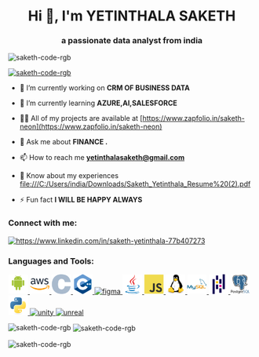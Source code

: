 <h1 align="center">Hi 👋, I'm YETINTHALA SAKETH</h1>
<h3 align="center">a passionate data analyst from india</h3>

<p align="left"> <img src="https://komarev.com/ghpvc/?username=saketh-code-rgb&label=Profile%20views&color=0e75b6&style=flat" alt="saketh-code-rgb" /> </p>

<p align="left"> <a href="https://github.com/ryo-ma/github-profile-trophy"><img src="https://github-profile-trophy.vercel.app/?username=saketh-code-rgb" alt="saketh-code-rgb" /></a> </p>

- 🔭 I’m currently working on **CRM OF BUSINESS DATA**

- 🌱 I’m currently learning **AZURE,AI,SALESFORCE**

- 👨‍💻 All of my projects are available at [https://www.zapfolio.in/saketh-neon](https://www.zapfolio.in/saketh-neon)

- 💬 Ask me about **FINANCE .**

- 📫 How to reach me **yetinthalasaketh@gmail.com**

- 📄 Know about my experiences [file:///C:/Users/india/Downloads/Saketh_Yetinthala_Resume%20(2).pdf](file:///C:/Users/india/Downloads/Saketh_Yetinthala_Resume%20(2).pdf)

- ⚡ Fun fact **I WILL BE HAPPY ALWAYS**

<h3 align="left">Connect with me:</h3>
<p align="left">
<a href="https://linkedin.com/in/https://www.linkedin.com/in/saketh-yetinthala-77b407273" target="blank"><img align="center" src="https://raw.githubusercontent.com/rahuldkjain/github-profile-readme-generator/master/src/images/icons/Social/linked-in-alt.svg" alt="https://www.linkedin.com/in/saketh-yetinthala-77b407273" height="30" width="40" /></a>
</p>

<h3 align="left">Languages and Tools:</h3>
<p align="left"> <a href="https://developer.android.com" target="_blank" rel="noreferrer"> <img src="https://raw.githubusercontent.com/devicons/devicon/master/icons/android/android-original-wordmark.svg" alt="android" width="40" height="40"/> </a> <a href="https://aws.amazon.com" target="_blank" rel="noreferrer"> <img src="https://raw.githubusercontent.com/devicons/devicon/master/icons/amazonwebservices/amazonwebservices-original-wordmark.svg" alt="aws" width="40" height="40"/> </a> <a href="https://www.cprogramming.com/" target="_blank" rel="noreferrer"> <img src="https://raw.githubusercontent.com/devicons/devicon/master/icons/c/c-original.svg" alt="c" width="40" height="40"/> </a> <a href="https://www.w3schools.com/cpp/" target="_blank" rel="noreferrer"> <img src="https://raw.githubusercontent.com/devicons/devicon/master/icons/cplusplus/cplusplus-original.svg" alt="cplusplus" width="40" height="40"/> </a> <a href="https://www.figma.com/" target="_blank" rel="noreferrer"> <img src="https://www.vectorlogo.zone/logos/figma/figma-icon.svg" alt="figma" width="40" height="40"/> </a> <a href="https://www.java.com" target="_blank" rel="noreferrer"> <img src="https://raw.githubusercontent.com/devicons/devicon/master/icons/java/java-original.svg" alt="java" width="40" height="40"/> </a> <a href="https://developer.mozilla.org/en-US/docs/Web/JavaScript" target="_blank" rel="noreferrer"> <img src="https://raw.githubusercontent.com/devicons/devicon/master/icons/javascript/javascript-original.svg" alt="javascript" width="40" height="40"/> </a> <a href="https://www.linux.org/" target="_blank" rel="noreferrer"> <img src="https://raw.githubusercontent.com/devicons/devicon/master/icons/linux/linux-original.svg" alt="linux" width="40" height="40"/> </a> <a href="https://www.mysql.com/" target="_blank" rel="noreferrer"> <img src="https://raw.githubusercontent.com/devicons/devicon/master/icons/mysql/mysql-original-wordmark.svg" alt="mysql" width="40" height="40"/> </a> <a href="https://pandas.pydata.org/" target="_blank" rel="noreferrer"> <img src="https://raw.githubusercontent.com/devicons/devicon/2ae2a900d2f041da66e950e4d48052658d850630/icons/pandas/pandas-original.svg" alt="pandas" width="40" height="40"/> </a> <a href="https://www.postgresql.org" target="_blank" rel="noreferrer"> <img src="https://raw.githubusercontent.com/devicons/devicon/master/icons/postgresql/postgresql-original-wordmark.svg" alt="postgresql" width="40" height="40"/> </a> <a href="https://www.python.org" target="_blank" rel="noreferrer"> <img src="https://raw.githubusercontent.com/devicons/devicon/master/icons/python/python-original.svg" alt="python" width="40" height="40"/> </a> <a href="https://unity.com/" target="_blank" rel="noreferrer"> <img src="https://www.vectorlogo.zone/logos/unity3d/unity3d-icon.svg" alt="unity" width="40" height="40"/> </a> <a href="https://unrealengine.com/" target="_blank" rel="noreferrer"> <img src="https://raw.githubusercontent.com/kenangundogan/fontisto/036b7eca71aab1bef8e6a0518f7329f13ed62f6b/icons/svg/brand/unreal-engine.svg" alt="unreal" width="40" height="40"/> </a> </p>

<p><img align="left" src="https://github-readme-stats.vercel.app/api/top-langs?username=saketh-code-rgb&show_icons=true&locale=en&layout=compact" alt="saketh-code-rgb" /></p>

<p>&nbsp;<img align="center" src="https://github-readme-stats.vercel.app/api?username=saketh-code-rgb&show_icons=true&locale=en" alt="saketh-code-rgb" /></p>

<p><img align="center" src="https://github-readme-streak-stats.herokuapp.com/?user=saketh-code-rgb&" alt="saketh-code-rgb" /></p>




